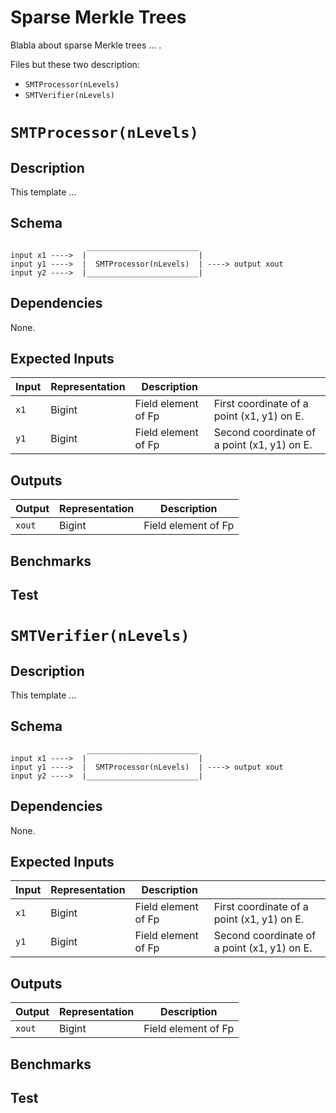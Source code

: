 # Sparse Merkle Trees

Blabla about sparse Merkle trees ... .


Files but these two description:

- `SMTProcessor(nLevels)`
- `SMTVerifier(nLevels)`

# `SMTProcessor(nLevels)`

## Description

This template ... 

## Schema

```
                 _________________________     
input x1 ---->  |                         |
input y1 ---->  |  SMTProcessor(nLevels)  | ----> output xout
input y2 ---->  |_________________________|     
```

## Dependencies

None.

## Expected Inputs

| Input         | Representation | Description         |                                             |
| ------------- | -------------  | -------------       | -------------                               |
| `x1`          | Bigint         | Field element of Fp | First coordinate of a point (x1, y1) on E.  |
| `y1`          | Bigint         | Field element of Fp | Second coordinate of a point (x1, y1) on E. |

## Outputs

| Output          | Representation | Description         |           
| -------------   | -------------  | -------------       | 
| `xout`          | Bigint         | Field element of Fp | 


## Benchmarks 

## Test

# `SMTVerifier(nLevels)`

## Description

This template ... 

## Schema

```
                 _________________________     
input x1 ---->  |                         |
input y1 ---->  |  SMTProcessor(nLevels)  | ----> output xout
input y2 ---->  |_________________________|     
```

## Dependencies

None.

## Expected Inputs

| Input         | Representation | Description         |                                             |
| ------------- | -------------  | -------------       | -------------                               |
| `x1`          | Bigint         | Field element of Fp | First coordinate of a point (x1, y1) on E.  |
| `y1`          | Bigint         | Field element of Fp | Second coordinate of a point (x1, y1) on E. |

## Outputs

| Output          | Representation | Description         |           
| -------------   | -------------  | -------------       | 
| `xout`          | Bigint         | Field element of Fp | 


## Benchmarks 

## Test